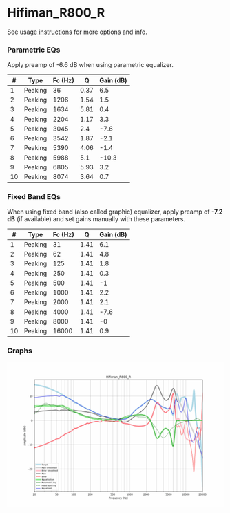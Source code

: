 # Hifiman_R800_R
See [usage instructions](https://github.com/jaakkopasanen/AutoEq#usage) for more options and info.

### Parametric EQs
Apply preamp of -6.6 dB when using parametric equalizer.

|   # | Type    |   Fc (Hz) |    Q |   Gain (dB) |
|-----|---------|-----------|------|-------------|
|   1 | Peaking |        36 | 0.37 |         6.5 |
|   2 | Peaking |      1206 | 1.54 |         1.5 |
|   3 | Peaking |      1634 | 5.81 |         0.4 |
|   4 | Peaking |      2204 | 1.17 |         3.3 |
|   5 | Peaking |      3045 | 2.4  |        -7.6 |
|   6 | Peaking |      3542 | 1.87 |        -2.1 |
|   7 | Peaking |      5390 | 4.06 |        -1.4 |
|   8 | Peaking |      5988 | 5.1  |       -10.3 |
|   9 | Peaking |      6805 | 5.93 |         3.2 |
|  10 | Peaking |      8074 | 3.64 |         0.7 |

### Fixed Band EQs
When using fixed band (also called graphic) equalizer, apply preamp of **-7.2 dB** (if available) and set gains manually with these parameters.

|   # | Type    |   Fc (Hz) |    Q |   Gain (dB) |
|-----|---------|-----------|------|-------------|
|   1 | Peaking |        31 | 1.41 |         6.1 |
|   2 | Peaking |        62 | 1.41 |         4.8 |
|   3 | Peaking |       125 | 1.41 |         1.8 |
|   4 | Peaking |       250 | 1.41 |         0.3 |
|   5 | Peaking |       500 | 1.41 |        -1   |
|   6 | Peaking |      1000 | 1.41 |         2.2 |
|   7 | Peaking |      2000 | 1.41 |         2.1 |
|   8 | Peaking |      4000 | 1.41 |        -7.6 |
|   9 | Peaking |      8000 | 1.41 |        -0   |
|  10 | Peaking |     16000 | 1.41 |         0.9 |

### Graphs
![](./Hifiman_R800_R.png)
